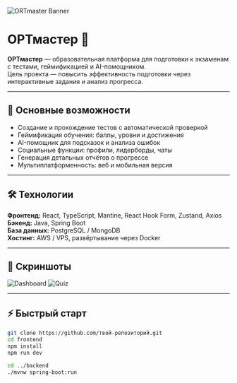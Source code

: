 
<!-- Баннер проекта -->
![ORTmaster Banner](./src/assets/readme/ort__1.png)

# ОРТмастер 📝
**ОРТмастер** — образовательная платформа для подготовки к экзаменам с тестами, геймификацией и AI-помощником.  
Цель проекта — повысить эффективность подготовки через интерактивные задания и анализ прогресса.

---

## 🚀 Основные возможности
- Создание и прохождение тестов с автоматической проверкой  
- Геймификация обучения: баллы, уровни и достижения  
- AI-помощник для подсказок и анализа ошибок  
- Социальные функции: профили, лидерборды, чаты  
- Генерация детальных отчётов о прогрессе  
- Мультиплатформенность: веб и мобильная версия

---

## 🛠 Технологии
**Фронтенд:** React, TypeScript, Mantine, React Hook Form, Zustand, Axios  
**Бэкенд:** Java, Spring Boot  
**База данных:** PostgreSQL / MongoDB  
**Хостинг:** AWS / VPS, развёртывание через Docker  

---

## 📸 Скриншоты
![Dashboard](./assets/ortmaster-dashboard.png)
![Quiz](./assets/ortmaster-quiz.png)

---

## ⚡ Быстрый старт
```bash
git clone https://github.com/твой-репозиторий.git
cd frontend
npm install
npm run dev

cd ../backend
./mvnw spring-boot:run
